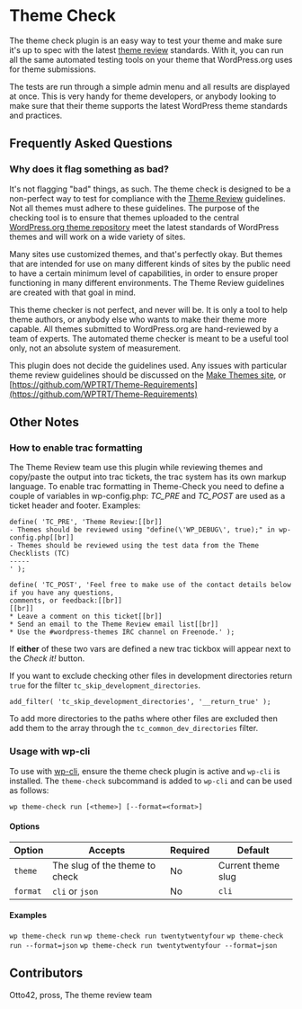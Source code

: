 # Theme Check

The theme check plugin is an easy way to test your theme and make sure it's up to spec with the latest [theme review](https://make.wordpress.org/themes/handbook/review/) standards. With it, you can run all the same automated testing tools on your theme that WordPress.org uses for theme submissions.

The tests are run through a simple admin menu and all results are displayed at once. This is very handy for theme developers, or anybody looking to make sure that their theme supports the latest WordPress theme standards and practices.

## Frequently Asked Questions

### Why does it flag something as bad?

It's not flagging "bad" things, as such. The theme check is designed to be a non-perfect way to test for compliance with the [Theme Review](https://make.wordpress.org/themes/handbook/review/) guidelines. Not all themes must adhere to these guidelines. The purpose of the checking tool is to ensure that themes uploaded to the central [WordPress.org theme repository](http://wordpress.org/themes/) meet the latest standards of WordPress themes and will work on a wide variety of sites.

Many sites use customized themes, and that's perfectly okay. But themes that are intended for use on many different kinds of sites by the public need to have a certain minimum level of capabilities, in order to ensure proper functioning in many different environments. The Theme Review guidelines are created with that goal in mind.

This theme checker is not perfect, and never will be. It is only a tool to help theme authors, or anybody else who wants to make their theme more capable. All themes submitted to WordPress.org are hand-reviewed by a team of experts. The automated theme checker is meant to be a useful tool only, not an absolute system of measurement.

This plugin does not decide the guidelines used. Any issues with particular theme review guidelines should be discussed on the [Make Themes site](https://make.wordpress.org/themes), or [https://github.com/WPTRT/Theme-Requirements](https://github.com/WPTRT/Theme-Requirements)

## Other Notes

### How to enable trac formatting
The Theme Review team use this plugin while reviewing themes and copy/paste the output into trac tickets, the trac system has its own markup language.
To enable trac formatting in Theme-Check you need to define a couple of variables in wp-config.php:
*TC_PRE* and *TC_POST* are used as a ticket header and footer.
Examples:
```
define( 'TC_PRE', 'Theme Review:[[br]]
- Themes should be reviewed using "define(\'WP_DEBUG\', true);" in wp-config.php[[br]]
- Themes should be reviewed using the test data from the Theme Checklists (TC)
-----
' );
```

```
define( 'TC_POST', 'Feel free to make use of the contact details below if you have any questions,
comments, or feedback:[[br]]
[[br]]
* Leave a comment on this ticket[[br]]
* Send an email to the Theme Review email list[[br]]
* Use the #wordpress-themes IRC channel on Freenode.' );
```

If **either** of these two vars are defined a new trac tickbox will appear next to the *Check it!* button.

If you want to exclude checking other files in development directories return `true` for the filter `tc_skip_development_directories`.

```
add_filter( 'tc_skip_development_directories', '__return_true' );
```

To add more directories to the paths where other files are excluded then add them to the array through the `tc_common_dev_directories` filter.

### Usage with wp-cli

To use with [wp-cli](https://wp-cli.org/), ensure the theme check plugin is active and `wp-cli` is installed. The `theme-check` subcommand is added to `wp-cli` and can be used as follows:

`wp theme-check run [<theme>] [--format=<format>]`

#### Options
| Option | Accepts | Required | Default
| -- | -- | -- | -- | 
| `theme` | The slug of the theme to check | No | Current theme slug
| `format` | `cli` or `json` | No | `cli`

#### Examples
`wp theme-check run`
`wp theme-check run twentytwentyfour`
`wp theme-check run --format=json`
`wp theme-check run twentytwentyfour --format=json`

## Contributors
Otto42, pross, The theme review team
